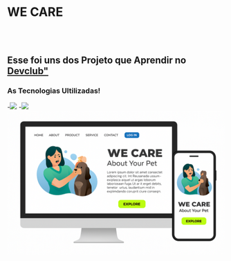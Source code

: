<h1>WE CARE</h1> 
<br>
<br>
<h2> Esse foi uns dos Projeto que Aprendir no <a href="https://lp.devclub.com.br/devclub-oficial/">Devclub"</a></h2>
<h3> As Tecnologias Ultilizadas!</h3>
-<img src="https://img.shields.io/badge/HTML5-E34F26?style=for-the-badge&logo=html5&logoColor=white"/>
-<img src="https://img.shields.io/badge/CSS3-1572B6?style=for-the-badge&logo=css3&logoColor=white"/>
<img src="https://github.com/Kenne-Roger/we-care/blob/main/projeto%20devclub%20(2).png?raw=true"/>
